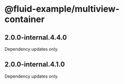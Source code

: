 # @fluid-example/multiview-container

## 2.0.0-internal.4.4.0

Dependency updates only.

## 2.0.0-internal.4.1.0

Dependency updates only.
